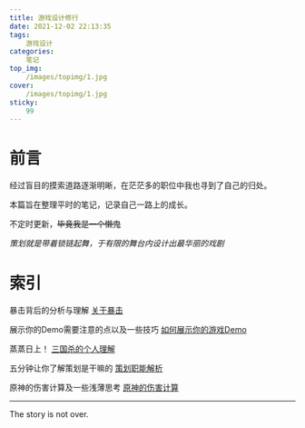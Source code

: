 ```yaml
---
title: 游戏设计修行
date: 2021-12-02 22:13:35
tags:
    游戏设计
categories:
    笔记
top_img:
    /images/topimg/1.jpg
cover:
    /images/topimg/1.jpg
sticky:
    99
---
```


# 前言

经过盲目的摸索道路逐渐明晰，在茫茫多的职位中我也寻到了自己的归处。

本篇旨在整理平时的笔记，记录自己一路上的成长。

不定时更新，~~毕竟我是一个懒鬼~~ 



*策划就是带着锁链起舞，于有限的舞台内设计出最华丽的戏剧*


# 索引

暴击背后的分析与理解
[关于暴击](https://blockedbyrain.github.io/2021/12/01/note/about-critical-hit/)

展示你的Demo需要注意的点以及一些技巧
[如何展示你的游戏Demo](https://blockedbyrain.github.io/2021/12/15/note/show-your-game/)

蒸蒸日上！
[三国杀的个人理解](https://blockedbyrain.github.io/2022/01/25/note/about-sanguosha/)

五分钟让你了解策划是干嘛的
[策划职能解析](https://blockedbyrain.github.io/2022/01/30/note/designer-responsibilities/)

原神的伤害计算及一些浅薄思考
[原神的伤害计算](https://blockedbyrain.github.io/2022/02/11/note/Genshin-damage/)


---

The story is not over.

